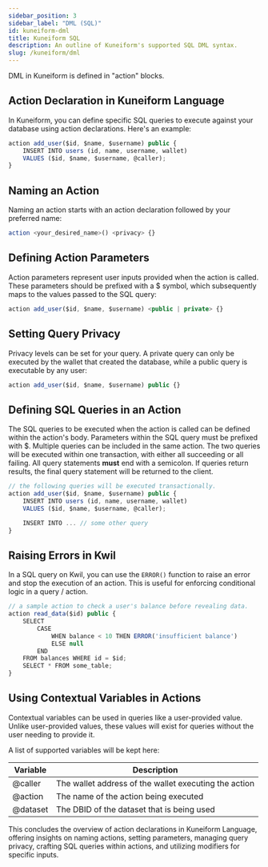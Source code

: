 ```yaml
---
sidebar_position: 3
sidebar_label: "DML (SQL)"
id: kuneiform-dml
title: Kuneiform SQL
description: An outline of Kuneiform's supported SQL DML syntax.
slug: /kuneiform/dml
---
```


DML in Kuneiform is defined in "action" blocks.

## Action Declaration in Kuneiform Language

In Kuneiform, you can define specific SQL queries to execute against your database using action declarations. Here's an example:

```typescript
action add_user($id, $name, $username) public {
    INSERT INTO users (id, name, username, wallet)
    VALUES ($id, $name, $username, @caller);
}
```

## Naming an Action

Naming an action starts with an action declaration followed by your preferred name:

```typescript
action <your_desired_name>() <privacy> {}
```

## Defining Action Parameters

Action parameters represent user inputs provided when the action is called. These parameters should be prefixed with a $ symbol, which subsequently maps to the values passed to the SQL query:

```typescript
action add_user($id, $name, $username) <public | private> {}
```

## Setting Query Privacy

Privacy levels can be set for your query. A private query can only be executed by the wallet that created the database, while a public query is executable by any user:

```typescript
action add_user($id, $name, $username) public {}
```

## Defining SQL Queries in an Action

The SQL queries to be executed when the action is called can be defined within the action's body. Parameters within the SQL query must be prefixed with $.  Multiple queries can be included in the same action.  The two queries will be executed within one transaction, with either all succeeding or all failing. All query statements **must** end with a semicolon. If queries return results, the final query statement will be returned to the client.

```typescript
// the following queries will be executed transactionally.
action add_user($id, $name, $username) public {
    INSERT INTO users (id, name, username, wallet)
    VALUES ($id, $name, $username, @caller);

    INSERT INTO ... // some other query
}
```

## Raising Errors in Kwil

In a SQL query on Kwil, you can use the ```ERROR()``` function to raise an error and stop the execution of an action. This is useful for enforcing conditional logic in a query / action.

```typescript
// a sample action to check a user's balance before revealing data.
action read_data($id) public {
    SELECT
        CASE
            WHEN balance < 10 THEN ERROR('insufficient balance')
            ELSE null
        END
    FROM balances WHERE id = $id;
    SELECT * FROM some_table;
}
```

## Using Contextual Variables in Actions

Contextual variables can be used in queries like a user-provided value.  Unlike user-provided values, these values will exist for queries without the user needing to provide it.

A list of supported variables will be kept here:

| Variable | Description                                           |
|----------|-------------------------------------------------------|
| @caller  | The wallet address of the wallet executing the action |
| @action  | The name of the action being executed                 |
| @dataset | The DBID of the dataset that is being used            |

This concludes the overview of action declarations in Kuneiform Language, offering insights on naming actions, setting parameters, managing query privacy, crafting SQL queries within actions, and utilizing modifiers for specific inputs.
